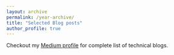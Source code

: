 ```yaml
---
layout: archive
permalink: /year-archive/
title: "Selected Blog posts"
author_profile: true
---
```


Checkout my [Medium profile](https://medium.com/@prakhargannu) for complete list of technical blogs.
